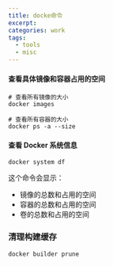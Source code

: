```yaml
---
title: docke命令
excerpt: 
categories: work
tags:
  - tools
  - misc
---
```

#### 查看具体镜像和容器占用的空间

```shell
# 查看所有镜像的大小
docker images

# 查看所有容器的大小
docker ps -a --size
```

#### 查看 Docker 系统信息

```shell
docker system df
```

这个命令会显示：

* 镜像的总数和占用的空间
* 容器的总数和占用的空间
* 卷的总数和占用的空间

### 清理构建缓存

```shell
docker builder prune
```
